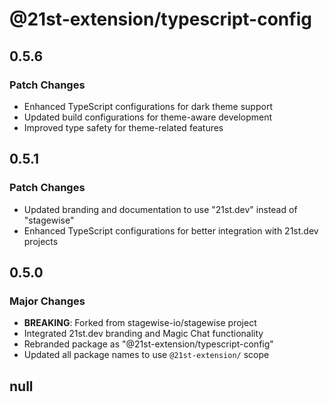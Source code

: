 # @21st-extension/typescript-config

## 0.5.6

### Patch Changes

- Enhanced TypeScript configurations for dark theme support
- Updated build configurations for theme-aware development
- Improved type safety for theme-related features

## 0.5.1

### Patch Changes

- Updated branding and documentation to use "21st.dev" instead of "stagewise"
- Enhanced TypeScript configurations for better integration with 21st.dev projects

## 0.5.0

### Major Changes

- **BREAKING**: Forked from stagewise-io/stagewise project
- Integrated 21st.dev branding and Magic Chat functionality
- Rebranded package as "@21st-extension/typescript-config"
- Updated all package names to use `@21st-extension/` scope

## null
